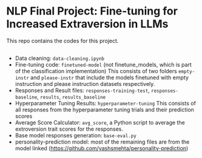 
# NLP Final Project: Fine-tuning for Increased Extraversion in LLMs

This repo contains the codes for this project. 

## 

- Data cleaning: `data-cleaning.ipynb`
- Fine-tuning code: `finetuned-model` (not finetune_models, which is part of the classification implementation)
  This consists of two folders `empty-instr` and `please-instr` that include the models finetuned with empty instruction and please instruction datasets respectively.
- Responses and Result files: `responses-training-test`, `responses-baseline`, `results`, `results_baseline`
- Hyperparameter Tuning Results: `hyperparameter-tuning`
  This consists of all responses from the hyperparameter tuning trials and their prediction scores
- Average Score Calculator: `avg_score`, a Python script to average the extroversion trait scores for the responses. 
- Base model responses generation:  `base-eval.py`
- personality-prediction model: most of the remaining files are from the model linked (https://github.com/yashsmehta/personality-prediction)
